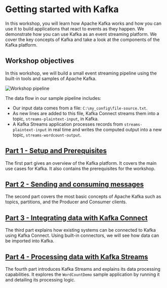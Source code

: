 # Getting started with Kafka

In this workshop, you will learn how Apache Kafka works and how you can use it to build applications that react to events as they happen. We demonstrate how you can use Kafka as an event streaming platform. We cover the key concepts of Kafka and take a look at the components of the Kafka platform.

## Workshop objectives

In this workshop, we will build a small event streaming pipeline using the built-in tools and samples of Apache Kafka.

![Workshop pipeline](./pipeline.png)

The data flow in our sample pipeline includes:
- Our input data comes from a file: `C:\my_config\file-source.txt`.
- As new lines are added to this file, Kafka Connect streams them into a topic, `streams-plaintext-input`, in Kafka.
- A Kafka Streams application processes records from `streams-plaintext-input` in real time and writes the computed output into a new topic, `streams-wordcount-output`.


## [Part 1 - Setup and Prerequisites](./Week2/part1/README.md)

The first part gives an overview of the Kafka platform. It covers the main use cases for Kafka. It also contains the prerequisites for the workshop.

## [Part 2 - Sending and consuming messages](./part2/README.md)

The second part covers the most basic concepts of Apache Kafka such as topics, partitions, and the Producer and Consumer clients.

## [Part 3 - Integrating data with Kafka Connect](./part3/README.md)

The third part explains how existing systems can be connected to Kafka using Kafka Connect. Using built-in connectors, we will see how data can be imported into Kafka.

## [Part 4 - Processing data with Kafka Streams](./part4/README.md)

The fourth part introduces Kafka Streams and explains its data processing capabilities. It explores the `WordCountDemo` sample application by running it and detailing its processing logic.
